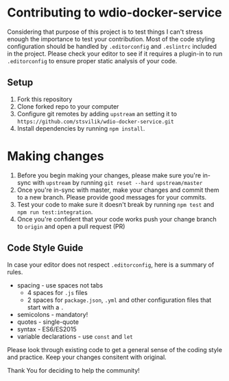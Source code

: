 # Contributing to wdio-docker-service

Considering that purpose of this project is to test things I can't stress enough the importance to test your contribution.
Most of the code styling configuration should be handled by `.editorconfig` and `.eslintrc` included in the project. 
Please check your editor to see if it requires a plugin-in to run `.editorconfig` to ensure proper static analysis of your code.

## Setup
1. Fork this repository
2. Clone forked repo to your computer
3. Configure git remotes by adding `upstream` an setting it to `https://github.com/stsvilik/wdio-docker-service.git`
4. Install dependencies by running `npm install`.

# Making changes
1. Before you begin making your changes, please make sure you're in-sync with `upstream` by running `git reset --hard upstream/master`
2. Once you're in-sync with master, make your changes and commit them to a new branch. Please provide good messages for your commits.
3. Test your code to make sure it doesn't break by running `npm test` and `npm run test:integration`.
4. Once you're confident that your code works push your change branch to `origin` and open a pull request (PR)

## Code Style Guide
In case your editor does not respect `.editorconfig`, here is a summary of rules.
- spacing - use spaces not tabs
  - 4 spaces for `.js` files
  - 2 spaces for `package.json`, `.yml` and other configuration files that start with a `.`
- semicolons - mandatory!
- quotes - single-quote
- syntax - ES6/ES2015
- variable declarations - use `const` and `let`

Please look through existing code to get a general sense of the coding style and practice. Keep your changes consitent with original.

Thank You for deciding to help the community!
